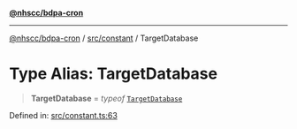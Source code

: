 [**@nhscc/bdpa-cron**](../../../README.md)

***

[@nhscc/bdpa-cron](../../../README.md) / [src/constant](../README.md) / TargetDatabase

# Type Alias: TargetDatabase

> **TargetDatabase** = *typeof* [`TargetDatabase`](../variables/TargetDatabase.md)

Defined in: [src/constant.ts:63](https://github.com/nhscc/bdpa-cron/blob/fb94d84b32201c9d8dab385121a53d5c0ecc3177/src/constant.ts#L63)
